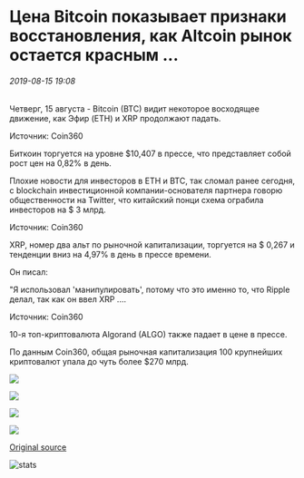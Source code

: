 # Цена Bitcoin показывает признаки восстановления, как Altcoin рынок остается красным ...

###### 2019-08-15 19:08

Четверг, 15 августа - Bitcoin (BTC) видит некоторое восходящее движение, как Эфир (ETH) и XRP продолжают падать.

Источник: Coin360

Биткоин торгуется на уровне $10,407 в прессе, что представляет собой рост цен на 0,82% в день.

Плохие новости для инвесторов в ETH и BTC, так сломал ранее сегодня, с blockchain инвестиционной компании-основателя партнера говорю общественности на Twitter, что китайский понци схема ограбила инвесторов на $ 3 млрд.

Источник: Coin360

XRP, номер два альт по рыночной капитализации, торгуется на $ 0,267 и тенденции вниз на 4,97% в день в прессе времени.

Он писал:

"Я использовал 'манипулировать', потому что это именно то, что Ripple делал, так как он ввел XRP ....

Источник: Coin360

10-я топ-криптовалюта Algorand (ALGO) также падает в цене в прессе.

По данным Coin360, общая рыночная капитализация 100 крупнейших криптовалют упала до чуть более $270 млрд.

![](https://s3.cointelegraph.com/storage/uploads/view/1fef16c46a115a66a355d68a9a795f29.png)

![](https://s3.cointelegraph.com/storage/uploads/view/f03b3321a695a44c8a2b50c0fd3a2885.png)

![](https://s3.cointelegraph.com/storage/uploads/view/68428ae8f085ac0e7384a44eaed64a93.png)

![](https://s3.cointelegraph.com/storage/uploads/view/b03d90c66dde79ad08273474e1d3140b.png)

[Original source](https://cointelegraph.com/news/bitcoin-price-shows-signs-of-recovery-as-altcoin-market-stays-red)

![stats](https://c.statcounter.com/11760860/0/a89fa40b/1/ "stats")